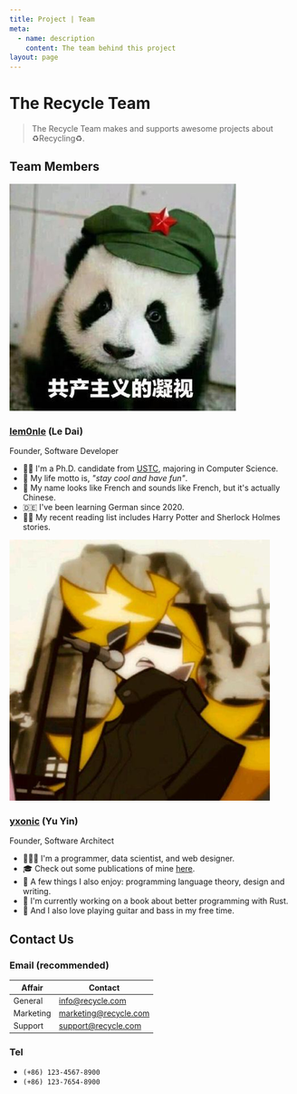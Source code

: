 ```yaml
---
title: Project | Team
meta:
  - name: description
    content: The team behind this project
layout: page
---
```


# The Recycle Team
> The Recycle Team makes and supports awesome projects about ♻️Recycling♻️.

## Team Members

<img class="h-20 !my-0 rounded-full float-right ml-6" src="../assets/lem0nle.jpg" />

### [lem0nle](https://github.com/lem0nle) (Le Dai)
<span class="text-sm text-gray-400">Founder, Software Developer</span>

* 👩‍🎓 I'm a Ph.D. candidate from [USTC](https://ustc.edu.cn), majoring in Computer Science.
* 🥸 My life motto is, *"stay cool and have fun"*.
* 🦆 My name looks like French and sounds like French, but it's actually Chinese.
* 🇩🇪 I've been learning German since 2020.
* 🧙‍♀️ My recent reading list includes Harry Potter and Sherlock Holmes stories.

<img class="h-20 !my-0 rounded-full float-right ml-6" src="../assets/yxonic.jpg" />

### [yxonic](https://github.com/yxonic) (Yu Yin)
<span class="text-sm text-gray-400">Founder, Software Architect</span>

* 👨🏻‍💻 I'm a programmer, data scientist, and web designer.
* 🎓 Check out some publications of mine [here](https://base.ustc.edu.cn/publications).
* 🎨 A few things I also enjoy: programming language theory, design and writing.
* 📘 I'm currently working on a book about better programming with Rust.
* 🎸 And I also love playing guitar and bass in my free time.

## Contact Us
### Email (recommended)

|Affair|Contact|
|---|---|
|General|info@recycle.com|
|Marketing|marketing@recycle.com|
|Support|support@recycle.com|

### Tel
* `(+86) 123-4567-8900`
* `(+86) 123-7654-8900`

